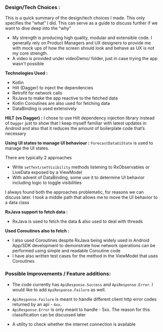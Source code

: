 ### Design/Tech Choices :

This is a quick summary of the design/tech choices I made. This only specifies the “what” I did. This can serve as a guide to discuss further if we want to dive deep into the “why”

- My strength is producing high quality, modular and extensible code. I generally rely on Product Managers and UX designers to provide me with mock ups of how the screen should look and behave as UX is not my core strength.  
- A video is provided under videoDemo/ folder, just in case trying the app wasn't possible

**Technologies Used :**
* Kotlin
* Hilt (Dagger) to inject the dependencies
* Retrofit for network calls
* RxJava to make the app reactive to the fetched data
* Kotlin Coroutines are also used for fetching data
* DataBinding is used extensively

**HILT (vs Dagger) :** I chose to use Hilt dependency injection library instead of `Dagger` just to show that I keep myself familiar with latest updates in Android and also that it reduces the amount of boilerplate code that’s necessary

**Using UI states to manage UI behaviour :** `ForecastDataUiState` is used to manage the UI states.

There are typically 2 approaches

* Write `setText/setVisibility` methods listening to RxObservables or LiveData exposed by a ViewModel
* With advent of DataBinding, some use it to determine UI behavior including logic to toggle visibilities

I always found both the approaches problematic, for reasons we can discuss later. I took a middle path that allows me to move the UI behavior to a data class

**RxJava support to fetch data :**

* RxJava is used to fetch the data & also used to deal with threads

**Used Coroutines also to fetch :**

* I also used Coroutines despite RxJava being widely used in Android App/SDK development to demonstrate how network operations can be performed using simple and readable Coroutine code
* I have also written test cases for the method in the ViewModel that uses Coroutines

### Possible Improvements / Feature additions:

* The code currently has `ApiResponse.Success` and `ApiResponse.Error`. I would like to add `ApiResponse.Failure` as well.
 - `ApiResponse.Failure` is meant to handle different client http error codes returned by an api - `4xx`.
 - `ApiResponse.Error` is only meant to handle - 5xx. The reason for this classification can be discussed later

* A utility to check whether the internet connection is available
